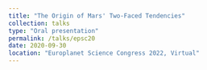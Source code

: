 ```yaml
---
title: "The Origin of Mars' Two-Faced Tendencies"
collection: talks
type: "Oral presentation"
permalink: /talks/epsc20
date: 2020-09-30
location: "Europlanet Science Congress 2022, Virtual"
---
```

